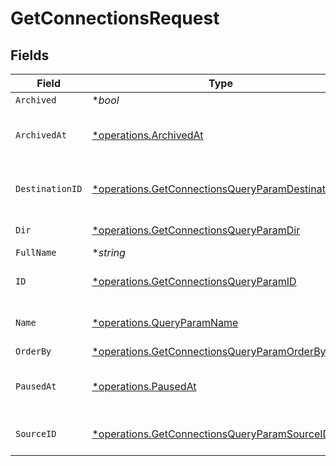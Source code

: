 # GetConnectionsRequest


## Fields

| Field                                                                                                                 | Type                                                                                                                  | Required                                                                                                              | Description                                                                                                           |
| --------------------------------------------------------------------------------------------------------------------- | --------------------------------------------------------------------------------------------------------------------- | --------------------------------------------------------------------------------------------------------------------- | --------------------------------------------------------------------------------------------------------------------- |
| `Archived`                                                                                                            | **bool*                                                                                                               | :heavy_minus_sign:                                                                                                    | N/A                                                                                                                   |
| `ArchivedAt`                                                                                                          | [*operations.ArchivedAt](../../models/operations/archivedat.md)                                                       | :heavy_minus_sign:                                                                                                    | Date the connection was archived                                                                                      |
| `DestinationID`                                                                                                       | [*operations.GetConnectionsQueryParamDestinationID](../../models/operations/getconnectionsqueryparamdestinationid.md) | :heavy_minus_sign:                                                                                                    | Filter by associated destination IDs                                                                                  |
| `Dir`                                                                                                                 | [*operations.GetConnectionsQueryParamDir](../../models/operations/getconnectionsqueryparamdir.md)                     | :heavy_minus_sign:                                                                                                    | Sort direction                                                                                                        |
| `FullName`                                                                                                            | **string*                                                                                                             | :heavy_minus_sign:                                                                                                    | N/A                                                                                                                   |
| `ID`                                                                                                                  | [*operations.GetConnectionsQueryParamID](../../models/operations/getconnectionsqueryparamid.md)                       | :heavy_minus_sign:                                                                                                    | Filter by connection IDs                                                                                              |
| `Name`                                                                                                                | [*operations.QueryParamName](../../models/operations/queryparamname.md)                                               | :heavy_minus_sign:                                                                                                    | Filter by connection name                                                                                             |
| `OrderBy`                                                                                                             | [*operations.GetConnectionsQueryParamOrderBy](../../models/operations/getconnectionsqueryparamorderby.md)             | :heavy_minus_sign:                                                                                                    | Sort key(s)                                                                                                           |
| `PausedAt`                                                                                                            | [*operations.PausedAt](../../models/operations/pausedat.md)                                                           | :heavy_minus_sign:                                                                                                    | Date the connection was paused                                                                                        |
| `SourceID`                                                                                                            | [*operations.GetConnectionsQueryParamSourceID](../../models/operations/getconnectionsqueryparamsourceid.md)           | :heavy_minus_sign:                                                                                                    | Filter by associated source IDs                                                                                       |